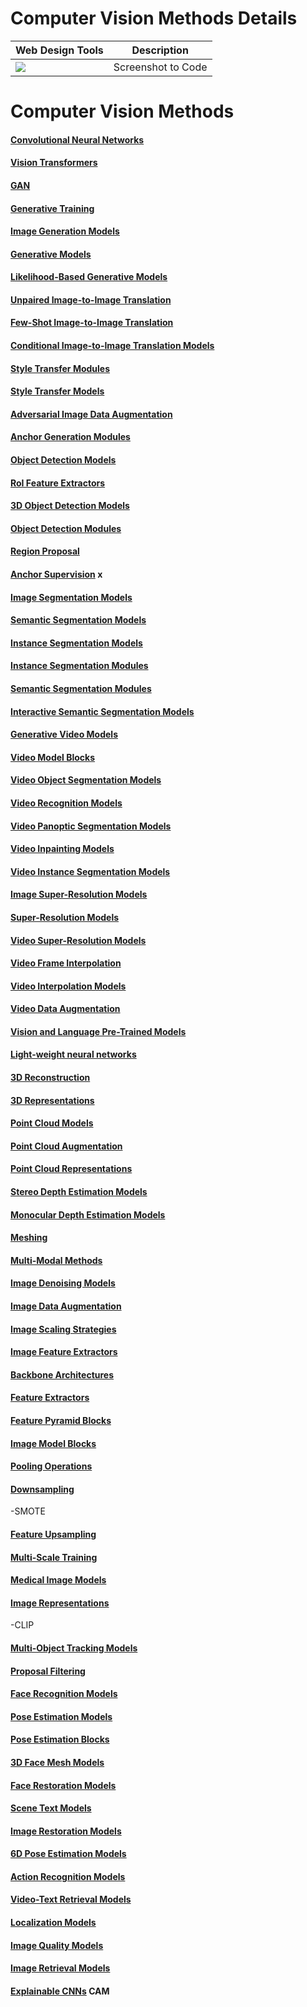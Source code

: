 
# Computer Vision Methods Details



| Web Design Tools     | Description                   |
|--------------------|-------------------------------|
| <a href="https://screenshottocode.com/" target="_parent\"><img src="https://img.shields.io/badge/Screenshot to Code-blue"/></a> | Screenshot to Code |





# Computer Vision Methods


#### [Convolutional Neural Networks](https://paperswithcode.com/methods/category/convolutional-neural-networks)
#### [Vision Transformers](https://paperswithcode.com/methods/category/vision-transformer)

#### [GAN](https://paperswithcode.com/methods/category/generative-adversarial-networks)
#### [Generative Training](https://paperswithcode.com/methods/category/generative-training)

#### [Image Generation Models](https://paperswithcode.com/methods/category/image-generation-models)
#### [Generative Models](https://paperswithcode.com/methods/category/generative-models)
#### [Likelihood-Based Generative Models](https://paperswithcode.com/methods/category/likelihood-based-generative-models)
#### [Unpaired Image-to-Image Translation](https://paperswithcode.com/methods/category/unpaired-image-to-image-translation)
#### [Few-Shot Image-to-Image Translation](https://paperswithcode.com/methods/category/few-shot-image-to-image-translation)
#### [Conditional Image-to-Image Translation Models](https://paperswithcode.com/methods/category/conditional-image-to-image-translation-models)
#### [Style Transfer Modules](https://paperswithcode.com/methods/category/style-transfer-modules)
#### [Style Transfer Models](https://paperswithcode.com/methods/category/style-transfer-models)
#### [Adversarial Image Data Augmentation](https://paperswithcode.com/methods/category/adversarial-image-data-augmentation)
#### [Anchor Generation Modules](https://paperswithcode.com/methods/category/anchor-generation-modules)

#### [Object Detection Models](https://paperswithcode.com/methods/category/object-detection-models)
#### [RoI Feature Extractors](https://paperswithcode.com/methods/category/roi-feature-extractors)
#### [3D Object Detection Models](https://paperswithcode.com/methods/category/3d-object-detection-models)
#### [Object Detection Modules](https://paperswithcode.com/methods/category/object-detection-modules)
#### [Region Proposal](https://paperswithcode.com/methods/category/region-proposal)
#### [Anchor Supervision](https://paperswithcode.com/methods/category/anchor-supervision) x

#### [Image Segmentation Models](https://paperswithcode.com/methods/category/image-segmentation-models)
#### [Semantic Segmentation Models](https://paperswithcode.com/methods/category/segmentation-models)
#### [Instance Segmentation Models](https://paperswithcode.com/methods/category/instance-segmentation-models)
#### [Instance Segmentation Modules](https://paperswithcode.com/methods/category/instance-segmentation-modules)
#### [Semantic Segmentation Modules](https://paperswithcode.com/methods/category/semantic-segmentation-modules)
#### [Interactive Semantic Segmentation Models](https://paperswithcode.com/methods/category/interactive-semantic-segmentation-models)

#### [Generative Video Models](https://paperswithcode.com/methods/category/generative-video-models)
#### [Video Model Blocks](https://paperswithcode.com/methods/category/video-model-blocks)
#### [Video Object Segmentation Models](https://paperswithcode.com/methods/area/computer-vision)
#### [Video Recognition Models](https://paperswithcode.com/methods/category/video-recognition-models)
#### [Video Panoptic Segmentation Models](https://paperswithcode.com/methods/category/video-panoptic-segmentation-models)
#### [Video Inpainting Models](https://paperswithcode.com/methods/category/video-inpainting-models)
#### [Video Instance Segmentation Models](https://paperswithcode.com/methods/category/video-instance-segmentation-models)

#### [Image Super-Resolution Models](https://paperswithcode.com/methods/category/image-super-resolution-models)
#### [Super-Resolution Models](https://paperswithcode.com/methods/category/super-resolution-models)
#### [Video Super-Resolution Models](https://paperswithcode.com/methods/category/video-super-resolution-models)
#### [Video Frame Interpolation](https://paperswithcode.com/methods/category/video-frame-interpolation)
#### [Video Interpolation Models](https://paperswithcode.com/methods/category/video-interpolation-models)
#### [Video Data Augmentation](https://paperswithcode.com/methods/category/video-data-augmentation)

#### [Vision and Language Pre-Trained Models](https://paperswithcode.com/methods/category/vision-and-language-pre-trained-models)


#### [Light-weight neural networks](https://paperswithcode.com/methods/category/light-weight-neural-networks)

#### [3D Reconstruction](https://paperswithcode.com/methods/category/3d-reconstruction)
#### [3D Representations](https://paperswithcode.com/methods/category/3d-representations)
#### [Point Cloud Models](https://paperswithcode.com/methods/category/point-cloud-models)
#### [Point Cloud Augmentation](https://paperswithcode.com/methods/category/point-cloud-augmentation)
#### [Point Cloud Representations](https://paperswithcode.com/methods/category/point-cloud-representations)
#### [Stereo Depth Estimation Models](https://paperswithcode.com/methods/category/stereo-depth-estimation-models)
#### [Monocular Depth Estimation Models](https://paperswithcode.com/methods/category/monocular-depth-estimation-models)
#### [Meshing](https://paperswithcode.com/methods/category/meshing)


#### [Multi-Modal Methods](https://paperswithcode.com/methods/category/multi-modal-methods)


#### [Image Denoising Models](https://paperswithcode.com/methods/category/image-denoising-models)
#### [Image Data Augmentation](https://paperswithcode.com/methods/category/image-data-augmentation)
#### [Image Scaling Strategies](https://paperswithcode.com/methods/category/image-scaling-strategies)
#### [Image Feature Extractors](https://paperswithcode.com/methods/category/image-feature-extractors)
#### [Backbone Architectures](https://paperswithcode.com/methods/category/backbone-architectures)
#### [Feature Extractors](https://paperswithcode.com/methods/category/feature-extractors)
#### [Feature Pyramid Blocks](https://paperswithcode.com/methods/category/feature-pyramid-blocks)
#### [Image Model Blocks](https://paperswithcode.com/methods/category/image-model-blocks)
#### [Pooling Operations](https://paperswithcode.com/methods/category/pooling-operation)
#### [Downsampling](https://paperswithcode.com/methods/category/downsampling)
-SMOTE
#### [Feature Upsampling](https://paperswithcode.com/methods/category/feature-upsampling)
#### [Multi-Scale Training](https://paperswithcode.com/methods/category/multi-scale-training)

#### [Medical Image Models](https://paperswithcode.com/methods/category/medical-image-models)


#### [Image Representations](https://paperswithcode.com/methods/category/image-representations)
-CLIP

#### [Multi-Object Tracking Models](https://paperswithcode.com/methods/category/multi-object-tracking-models)


#### [Proposal Filtering](https://paperswithcode.com/methods/category/proposal-filtering)

#### [Face Recognition Models](https://paperswithcode.com/methods/category/face-recognition-models)

#### [Pose Estimation Models](https://paperswithcode.com/methods/category/pose-estimation-models)
#### [Pose Estimation Blocks](https://paperswithcode.com/methods/category/pose-estimation-blocks)





#### [3D Face Mesh Models](https://paperswithcode.com/methods/category/3d-face-mesh-models)
#### [Face Restoration Models](https://paperswithcode.com/methods/category/face-restoration-models)


#### [Scene Text Models](https://paperswithcode.com/methods/category/scene-text-models)

#### [Image Restoration Models](https://paperswithcode.com/methods/category/image-restoration-models)

#### [6D Pose Estimation Models](https://paperswithcode.com/methods/category/6d-pose-estimation-models)
#### [Action Recognition Models](https://paperswithcode.com/methods/category/action-recognition-models)

#### [Video-Text Retrieval Models](https://paperswithcode.com/methods/category/video-text-retrieval-models)

#### [Localization Models](https://paperswithcode.com/methods/category/localization-models)

#### [Image Quality Models](https://paperswithcode.com/methods/category/image-quality-models)

#### [Image Retrieval Models](https://paperswithcode.com/methods/category/image-retrieval-models)



#### [Explainable CNNs](https://paperswithcode.com/methods/category/explainable-cnns) CAM

#### []()

#### []()

#### []()

#### []()

#### []()

#### []()

#### []()

#### []()

#### []()

#### []()

#### []()

#### []()

#### []()

#### []()

#### []()

#### []()

#### []()

#### []()

#### []()

#### []()

#### 

#### 

#### 

####  

#### 

#### 

#### 

#### 

#### 

#### 

#### 

#### 

####  

#### 

#### 

#### 

#### 

#### 

#### 

#### 

#### 

####  

#### 

#### 

#### 

#### 

#### 

#### 

#### 

#### 

####  

#### 

#### 

#### 

#### 

#### 

#### 

#### 

#### 

####  

#### 

#### 

#### 

#### 

#### 

#### 

#### 

#### 

#### 
